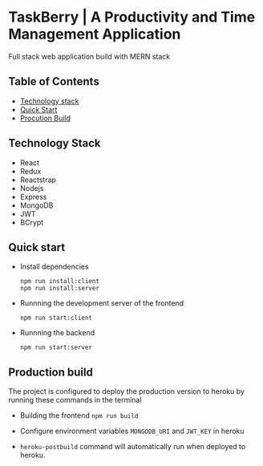 # TaskBerry | A Productivity and Time Management Application

Full stack web application build with MERN stack<br/>

## Table of Contents

* [Technology stack](#technology-stack)
* [Quick Start](#quick-start)
* [Procution Build](#browser-support)

## Technology Stack

- React
- Redux
- Reactstrap
- Nodejs
- Express
- MongoDB
- JWT
- BCrypt

## Quick start

- Install dependencies

  `npm run install:client`<br/>
  `npm run install:server`<br/>

- Runnning the development server of the frontend

  `npm run start:client`<br/>

- Runnning the backend

  `npm run start:server`


## Production build

The project is configured to deploy the production version to heroku by running these commands in the terminal

- Building the frontend
  `npm run build`

- Configure environment variables `MONGODB_URI` and `JWT_KEY` in heroku 

- `heroku-postbuild` command will automatically run when deployed to heroku.
